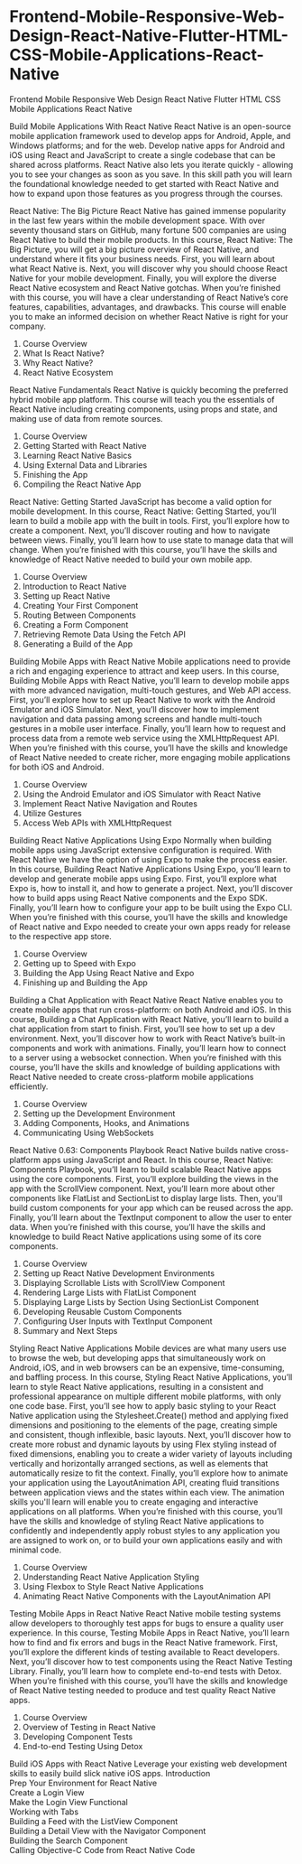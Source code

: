 # Frontend-Mobile-Responsive-Web-Design-React-Native-Flutter-HTML-CSS-Mobile-Applications-React-Native
Frontend Mobile Responsive Web Design React Native Flutter HTML CSS Mobile Applications React Native

Build Mobile Applications With React Native
React Native is an open-source mobile application framework used to develop apps for Android, Apple, and Windows platforms; and for the web. Develop native apps for Android and iOS using React and JavaScript to create a single codebase that can be shared across platforms. React Native also lets you iterate quickly - allowing you to see your changes as soon as you save. In this skill path you will learn the foundational knowledge needed to get started with React Native and how to expand upon those features as you progress through the courses.

React Native: The Big Picture
React Native has gained immense popularity in the last few years within the mobile development space. With over seventy thousand stars on GitHub, many fortune 500 companies are using React Native to build their mobile products. In this course, React Native: The Big Picture, you will get a big picture overview of React Native, and understand where it fits your business needs. First, you will learn about what React Native is. Next, you will discover why you should choose React Native for your mobile development. Finally, you will explore the diverse React Native ecosystem and React Native gotchas. When you’re finished with this course, you will have a clear understanding of React Native’s core features, capabilities, advantages, and drawbacks. This course will enable you to make an informed decision on whether React Native is right for your company.
1. Course Overview
2. What Is React Native?
3. Why React Native?
4. React Native Ecosystem

React Native Fundamentals
React Native is quickly becoming the preferred hybrid mobile app platform. This course will teach you the essentials of React Native including creating components, using props and state, and making use of data from remote sources.
1. Course Overview		
2. Getting Started with React Native		
3. Learning React Native Basics		
4. Using External Data and Libraries		
5. Finishing the App		
6. Compiling the React Native App		

React Native: Getting Started
JavaScript has become a valid option for mobile development. In this course, React Native: Getting Started, you’ll learn to build a mobile app with the built in tools. First, you’ll explore how to create a component. Next, you’ll discover routing and how to navigate between views. Finally, you’ll learn how to use state to manage data that will change. When you’re finished with this course, you’ll have the skills and knowledge of React Native needed to build your own mobile app.
1. Course Overview
2. Introduction to React Native
3. Setting up React Native
4. Creating Your First Component
5. Routing Between Components
6. Creating a Form Component
7. Retrieving Remote Data Using the Fetch API
8. Generating a Build of the App

Building Mobile Apps with React Native
Mobile applications need to provide a rich and engaging experience to attract and keep users. In this course, Building Mobile Apps with React Native, you’ll learn to develop mobile apps with more advanced navigation, multi-touch gestures, and Web API access. First, you’ll explore how to set up React Native to work with the Android Emulator and iOS Simulator. Next, you’ll discover how to implement navigation and data passing among screens and handle multi-touch gestures in a mobile user interface. Finally, you’ll learn how to request and process data from a remote web service using the XMLHttpRequest API. When you’re finished with this course, you’ll have the skills and knowledge of React Native needed to create richer, more engaging mobile applications for both iOS and Android.
1. Course Overview
2. Using the Android Emulator and iOS Simulator with React Native
3. Implement React Native Navigation and Routes
4. Utilize Gestures
5. Access Web APIs with XMLHttpRequest

Building React Native Applications Using Expo
Normally when building mobile apps using JavaScript extensive configuration is required. With React Native we have the option of using Expo to make the process easier. In this course, Building React Native Applications Using Expo, you’ll learn to develop and generate mobile apps using Expo. First, you’ll explore what Expo is, how to install it, and how to generate a project. Next, you’ll discover how to build apps using React Native components and the Expo SDK. Finally, you’ll learn how to configure your app to be built using the Expo CLI. When you’re finished with this course, you’ll have the skills and knowledge of React native and Expo needed to create your own apps ready for release to the respective app store.
1. Course Overview
2. Getting up to Speed with Expo
3. Building the App Using React Native and Expo
4. Finishing up and Building the App

Building a Chat Application with React Native
React Native enables you to create mobile apps that run cross-platform: on both Android and iOS. In this course, Building a Chat Application with React Native, you’ll learn to build a chat application from start to finish. First, you’ll see how to set up a dev environment. Next, you’ll discover how to work with React Native’s built-in components and work with animations. Finally, you’ll learn how to connect to a server using a websocket connection. When you’re finished with this course, you’ll have the skills and knowledge of building applications with React Native needed to create cross-platform mobile applications efficiently.
1. Course Overview
2. Setting up the Development Environment
3. Adding Components, Hooks, and Animations
4. Communicating Using WebSockets

React Native 0.63: Components Playbook
React Native builds native cross-platform apps using JavaScript and React. In this course, React Native: Components Playbook, you’ll learn to build scalable React Native apps using the core components. First, you’ll explore building the views in the app with the ScrollView component. Next, you’ll learn more about other components like FlatList and SectionList to display large lists. Then, you'll build custom components for your app which can be reused across the app. Finally, you’ll learn about the TextInput component to allow the user to enter data. When you’re finished with this course, you’ll have the skills and knowledge to build React Native applications using some of its core components.
1. Course Overview
2. Setting up React Native Development Environments
3. Displaying Scrollable Lists with ScrollView Component
4. Rendering Large Lists with FlatList Component
5. Displaying Large Lists by Section Using SectionList Component
6. Developing Reusable Custom Components
7. Configuring User Inputs with TextInput Component
8. Summary and Next Steps

Styling React Native Applications
Mobile devices are what many users use to browse the web, but developing apps that simultaneously work on Android, iOS, and in web browsers can be an expensive, time-consuming, and baffling process. In this course, Styling React Native Applications, you’ll learn to style React Native applications, resulting in a consistent and professional appearance on multiple different mobile platforms, with only one code base. First, you’ll see how to apply basic styling to your React Native application using the Stylesheet.Create() method and applying fixed dimensions and positioning to the elements of the page, creating simple and consistent, though inflexible, basic layouts. Next, you’ll discover how to create more robust and dynamic layouts by using Flex styling instead of fixed dimensions, enabling you to create a wider variety of layouts including vertically and horizontally arranged sections, as well as elements that automatically resize to fit the context. Finally, you’ll explore how to animate your application using the LayoutAnimation API, creating fluid transitions between application views and the states within each view. The animation skills you'll learn will enable you to create engaging and interactive applications on all platforms. When you’re finished with this course, you’ll have the skills and knowledge of styling React Native applications to confidently and independently apply robust styles to any application you are assigned to work on, or to build your own applications easily and with minimal code.
1. Course Overview
2. Understanding React Native Application Styling
3. Using Flexbox to Style React Native Applications
4. Animating React Native Components with the LayoutAnimation API

Testing Mobile Apps in React Native
React Native mobile testing systems allow developers to thoroughly test apps for bugs to ensure a quality user experience. In this course, Testing Mobile Apps in React Native, you’ll learn how to find and fix errors and bugs in the React Native framework. First, you’ll explore the different kinds of testing available to React developers. Next, you’ll discover how to test components using the React Native Testing Library. Finally, you’ll learn how to complete end-to-end tests with Detox. When you’re finished with this course, you’ll have the skills and knowledge of React Native testing needed to produce and test quality React Native apps.
1. Course Overview
2. Overview of Testing in React Native
3. Developing Component Tests
4. End-to-end Testing Using Detox

Build iOS Apps with React Native
Leverage your existing web development skills to easily build slick native iOS apps.
Introduction		
Prep Your Environment for React Native		
Create a Login View		
Make the Login View Functional		
Working with Tabs			
Building a Feed with the ListView Component		
Building a Detail View with the Navigator Component		
Building the Search Component		
Calling Objective-C Code from React Native Code		
